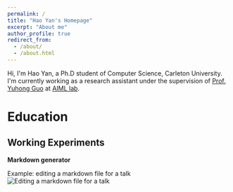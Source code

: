 ```yaml
---
permalink: /
title: "Hao Yan's Homepage"
excerpt: "About me"
author_profile: true
redirect_from: 
  - /about/
  - /about.html
---
```


Hi, I'm Hao Yan, a Ph.D student of Computer Science, Carleton University. I'm currently working as a research assistant under the supervision of [Prof. Yuhong Guo](https://people.scs.carleton.ca/~yuhongguo/index.html) at [AIML lab](https://aiml.carleton.ca/).

Education
===

Working Experiments
---

**Markdown generator**

Example: editing a markdown file for a talk
![Editing a markdown file for a talk](/images/editing-talk.png)
